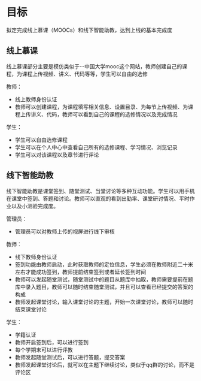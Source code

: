 # 目标

拟定完成线上慕课（MOOCs）和线下智能助教，达到上线的基本完成度

## 线上慕课

线上慕课部分主要是模仿类似于--中国大学mooc这个网站，教师创建自己的课程，为课程上传视频、讲义、代码等等，学生可以自由的选修

教师：

* 线上教师身份认证
* 教师可以创建课程，为课程填写相关信息、设置目录、为每节上传视频、为课程上传讲义、代码，教师可以看到自己的课程的选修情况以及完成情况

学生：

* 学生可以自由选修课程
* 学生可以在个人中心中查看自己所有的选修课程、学习情况、浏览记录
* 学生可以对该课程以及章节进行评论

## 线下智能助教

线下智能助教是课堂签到、随堂测试、当堂讨论等多种互动功能。学生可以用手机在课堂中签到、答题和讨论。教师可以直观的看到出勤率、课堂研讨情况、平时作业以及小测验完成度。

管理员：

- 管理员可以对教师上传的视屏进行线下审核

教师：

* 线下教师身份认证
* 签到功能由教师启动，此时获取教师的定位信息，学生必须在教师附近二十米左右才能成功签到，教师提前结束签到或者延长签到时间
* 教师可以发起随堂测试，随堂测试中的题目从题库中抽取，教师需要提前在题库中录入题目，教师可以随时结束随堂测试，并且可以查看已经提交的答案的构成
* 教师发起课堂讨论，输入课堂讨论的主题，开始一次课堂讨论，教师可以随时结束课堂讨论

学生：

* 学籍认证
* 教师开启签到后，可以进行签到
* 每个学期末可以进行评教
* 教师发起随堂测试后，可以进行答题，提交答案
* 教师发起课堂讨论后，就可以在主题下继续讨论，类似于qq群的讨论，而不是评论区